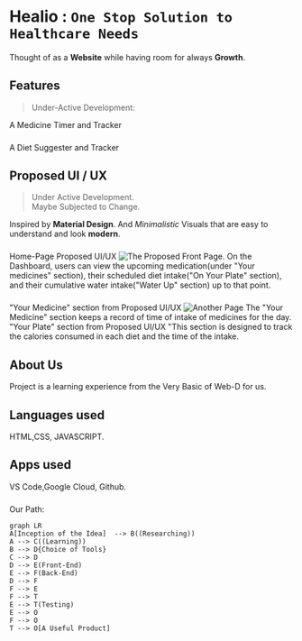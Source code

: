 #  Healio  	: `One Stop Solution to Healthcare Needs`
Thought of as a **Website** while having room for always **Growth**.
## Features

> Under-Active Development:

A Medicine Timer and Tracker
###
A Diet Suggester and Tracker
###
## Proposed UI / UX

> Under Active Development.  
> Maybe Subjected to Change.

Inspired by **Material Design**. And *Minimalistic* Visuals that are easy to understand and look **modern**.
###
Home-Page Proposed UI/UX
![The Proposed Front Page.](https://user-images.githubusercontent.com/104881513/229506084-d6b98896-e2a9-46e7-b521-2b124a6ab696.png)
On the Dashboard, users can view the upcoming medication(under "Your medicines" section), their scheduled diet intake("On Your Plate" section), and their cumulative water intake("Water Up" section) up to that point.

###
###
"Your Medicine" section from Proposed UI/UX
![Another Page](https://user-images.githubusercontent.com/104881513/229506148-558fb855-6c24-4204-a9dd-90f7526e35f2.png)
The "Your Medicine" section keeps a record of time of intake of medicines for the day.
"Your Plate" section from Proposed UI/UX
"This section is designed to track the calories consumed in each diet and the time of the intake. 
## About Us
Project is a learning experience from the Very Basic of Web-D for us.
## Languages used
HTML,CSS, JAVASCRIPT.
## Apps used
VS Code,Google Cloud, Github.
###
Our Path:

```mermaid
graph LR
A[Inception of the Idea]  --> B((Researching))
A --> C((Learning))
B --> D{Choice of Tools}
C --> D
D --> E(Front-End)
E --> F(Back-End)
D --> F
F --> E
F --> T
E --> T(Testing)
E --> O
F --> O
T --> O[A Useful Product]
```
